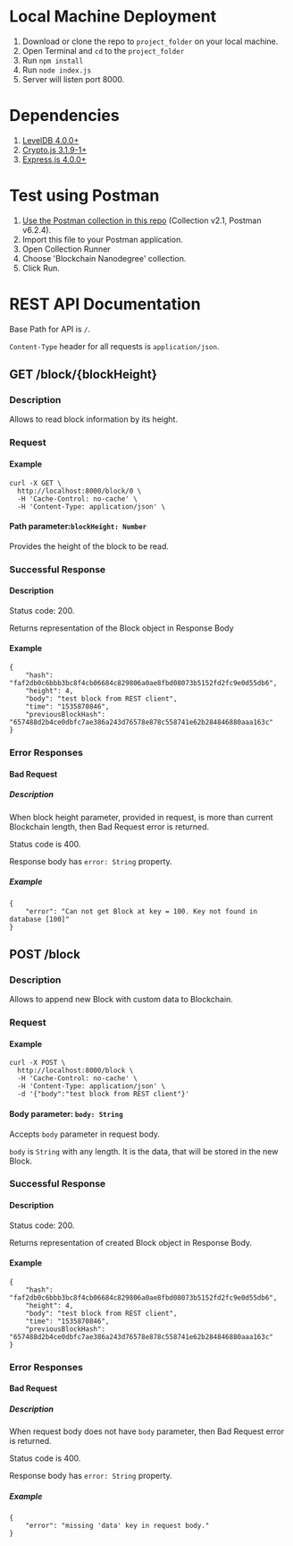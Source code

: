 # Local Machine Deployment
1. Download or clone the repo to `project_folder` on your local machine.
2. Open Terminal and `cd` to the `project_folder`
3. Run `npm install`
4. Run `node index.js`
5. Server will listen port 8000.

# Dependencies
1. [LevelDB 4.0.0+](https://github.com/Level/level)
2. [Crypto.js 3.1.9-1+](https://www.npmjs.com/package/crypto-js)
3. [Express.js 4.0.0+](https://expressjs.com/)

# Test using Postman
1. [Use the Postman collection in this repo](./tests/Blockchain_Nanodegree_Project_3.postman_collection.json) 
(Collection v2.1, Postman v6.2.4).
2. Import this file to your Postman application.
3. Open Collection Runner
4. Choose 'Blockchain Nanodegree' collection.
5. Click Run.

# REST API Documentation
Base Path for API is `/`.

`Content-Type` header for all requests is `application/json`.

## GET /block/{blockHeight}
### Description
Allows to read block information by its height.
### Request
#### Example
``` 
curl -X GET \
  http://localhost:8000/block/0 \
  -H 'Cache-Control: no-cache' \
  -H 'Content-Type: application/json' \
```
#### Path parameter:`blockHeight: Number`
Provides the height of the block to be read.

### Successful Response
#### Description
Status code: 200.

Returns representation of the Block object in Response Body
#### Example
``` 
{
    "hash": "faf2db0c6bbb3bc8f4cb06684c829806a0ae8fbd08073b5152fd2fc9e0d55db6",
    "height": 4,
    "body": "test block from REST client",
    "time": "1535870846",
    "previousBlockHash": "657488d2b4ce0dbfc7ae386a243d76578e878c558741e62b284846880aaa163c"
}
```
### Error Responses
#### Bad Request
##### Description
When block height parameter, provided in request, is more than current 
Blockchain length, then Bad Request error is returned.

Status code is 400.

Response body has `error: String` property. 
##### Example
``` 
{
    "error": "Can not get Block at key = 100. Key not found in database [100]"
}
```

## POST /block
### Description
Allows to append new Block with custom data to Blockchain.
### Request
#### Example
``` 
curl -X POST \
  http://localhost:8000/block \
  -H 'Cache-Control: no-cache' \
  -H 'Content-Type: application/json' \
  -d '{"body":"test block from REST client"}'
```
####  Body parameter: `body: String`
Accepts `body` parameter in request body.

`body` is `String` with any length. It is the data, that will be stored in
the new Block.

### Successful Response
#### Description
Status code: 200.

Returns representation of created Block object in Response Body.
#### Example
``` 
{
    "hash": "faf2db0c6bbb3bc8f4cb06684c829806a0ae8fbd08073b5152fd2fc9e0d55db6",
    "height": 4,
    "body": "test block from REST client",
    "time": "1535870846",
    "previousBlockHash": "657488d2b4ce0dbfc7ae386a243d76578e878c558741e62b284846880aaa163c"
}
```

### Error Responses
#### Bad Request
##### Description
When request body does not have `body` parameter, then Bad Request error is returned.

Status code is 400.

Response body has `error: String` property. 
##### Example
``` 
{
    "error": "missing 'data' key in request body."
}
```